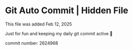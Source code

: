# Git Auto Commit | Hidden File

This file was added Feb 12, 2025

Just for fun and keeping my daily git commit active 🤪

commit number: 2624968
